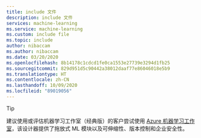 ```yaml
---
title: include 文件
description: include 文件
services: machine-learning
ms.service: machine-learning
ms.custom: include file
ms.topic: include
author: nibaccam
ms.author: nibaccam
ms.date: 03/20/2020
ms.openlocfilehash: 8b14178c1cdcd1fe0ca1553e27739e3294d1fb25
ms.sourcegitcommit: 829d951d5c90442a38012daaf77e86046018e5b9
ms.translationtype: HT
ms.contentlocale: zh-CN
ms.lasthandoff: 10/09/2020
ms.locfileid: "89019056"
---
```

> [!TIP]
> 建议使用或评估机器学习工作室（经典版）的客户尝试使用 [Azure 机器学习工作室](../articles/machine-learning/overview-what-is-machine-learning-studio.md)，该设计器提供了拖放式 ML 模块以及可伸缩性、版本控制和企业安全性。
